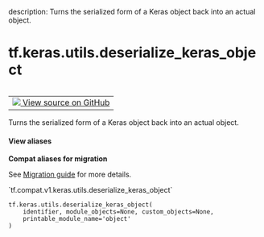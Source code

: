 description: Turns the serialized form of a Keras object back into an actual object.

<div itemscope itemtype="http://developers.google.com/ReferenceObject">
<meta itemprop="name" content="tf.keras.utils.deserialize_keras_object" />
<meta itemprop="path" content="Stable" />
</div>

# tf.keras.utils.deserialize_keras_object

<!-- Insert buttons and diff -->

<table class="tfo-notebook-buttons tfo-api nocontent" align="left">
<td>
  <a target="_blank" href="https://github.com/tensorflow/tensorflow/blob/r2.4/tensorflow/python/keras/utils/generic_utils.py#L334-L389">
    <img src="https://www.tensorflow.org/images/GitHub-Mark-32px.png" />
    View source on GitHub
  </a>
</td>
</table>



Turns the serialized form of a Keras object back into an actual object.

<section class="expandable">
  <h4 class="showalways">View aliases</h4>
  <p>
<b>Compat aliases for migration</b>
<p>See
<a href="https://www.tensorflow.org/guide/migrate">Migration guide</a> for
more details.</p>
<p>`tf.compat.v1.keras.utils.deserialize_keras_object`</p>
</p>
</section>

<pre class="devsite-click-to-copy prettyprint lang-py tfo-signature-link">
<code>tf.keras.utils.deserialize_keras_object(
    identifier, module_objects=None, custom_objects=None,
    printable_module_name='object'
)
</code></pre>



<!-- Placeholder for "Used in" -->
